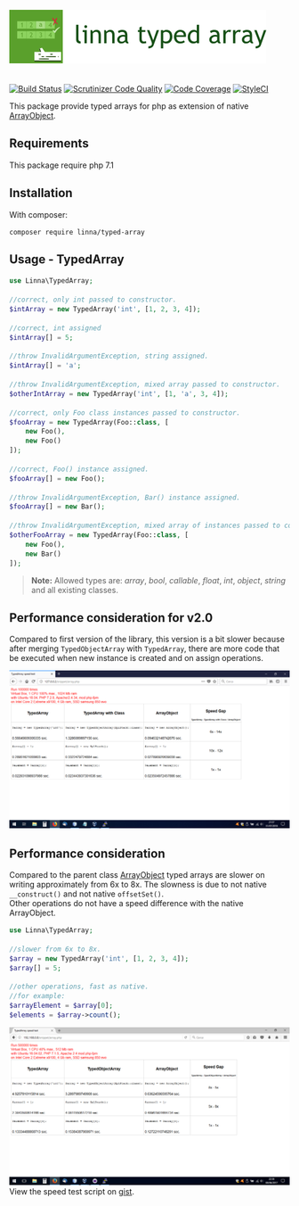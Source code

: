 ![Linna Array](logo-array.png)
<br/>
<br/>
<br/>
[![Build Status](https://travis-ci.org/linna/typed-array.svg?branch=master)](https://travis-ci.org/linna/typed-array)
[![Scrutinizer Code Quality](https://scrutinizer-ci.com/g/linna/typed-array/badges/quality-score.png?b=master)](https://scrutinizer-ci.com/g/linna/typed-array/?branch=master)
[![Code Coverage](https://scrutinizer-ci.com/g/linna/typed-array/badges/coverage.png?b=master)](https://scrutinizer-ci.com/g/linna/typed-array/?branch=master)
[![StyleCI](https://styleci.io/repos/93407083/shield?branch=master&style=flat)](https://styleci.io/repos/93407083)


This package provide typed arrays for php as extension of native [ArrayObject](http://php.net/manual/en/class.arrayobject.php).  

## Requirements
This package require php 7.1

## Installation
With composer:
```
composer require linna/typed-array
```

## Usage - TypedArray
```php
use Linna\TypedArray;

//correct, only int passed to constructor.
$intArray = new TypedArray('int', [1, 2, 3, 4]);

//correct, int assigned
$intArray[] = 5;

//throw InvalidArgumentException, string assigned.
$intArray[] = 'a';

//throw InvalidArgumentException, mixed array passed to constructor.
$otherIntArray = new TypedArray('int', [1, 'a', 3, 4]);

//correct, only Foo class instances passed to constructor.
$fooArray = new TypedArray(Foo::class, [
    new Foo(),
    new Foo()
]);

//correct, Foo() instance assigned.
$fooArray[] = new Foo();

//throw InvalidArgumentException, Bar() instance assigned.
$fooArray[] = new Bar();

//throw InvalidArgumentException, mixed array of instances passed to constructor.
$otherFooArray = new TypedArray(Foo::class, [
    new Foo(),
    new Bar()
]);
```

> **Note:** Allowed types are: *array*, *bool*, *callable*, *float*, *int*, *object*, *string* and all existing classes.

## Performance consideration for v2.0
Compared to first version of the library, this version is a bit slower because after merging `TypedObjectArray` with `TypedArray`,
there are more code that be executed when new instance is created and on assign operations.

![Array Speed Test](array-speed-test-v2.png)

## Performance consideration
Compared to the parent class [ArrayObject](http://php.net/manual/en/class.arrayobject.php) typed arrays are slower on writing
approximately from 6x to 8x. The slowness is due to not native `__construct()` and not native `offsetSet()`.  
Other operations do not have a speed difference with the native ArrayObject.
```php
use Linna\TypedArray;

//slower from 6x to 8x.
$array = new TypedArray('int', [1, 2, 3, 4]);
$array[] = 5;

//other operations, fast as native.
//for example:
$arrayElement = $array[0];
$elements = $array->count();
```
![Array Speed Test](array-speed-test.png)
View the speed test script on [gist](https://gist.github.com/s3b4stian/9441af5855b795cc1569b3cdb5e7526d).